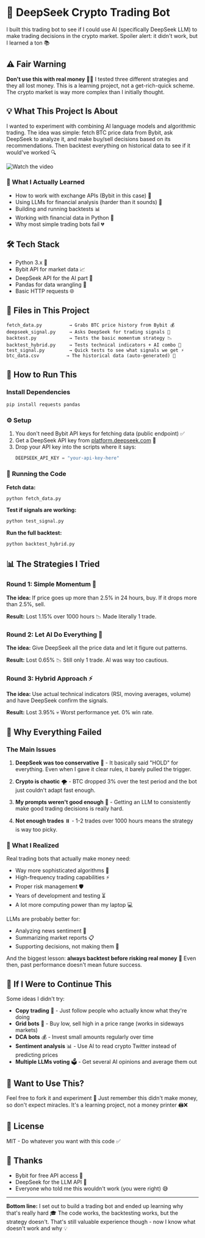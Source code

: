 # 🤖 DeepSeek Crypto Trading Bot

I built this trading bot to see if I could use AI (specifically DeepSeek LLM) to make trading decisions in the crypto market. Spoiler alert: it didn't work, but I learned a ton 📚

## ⚠️ Fair Warning

**Don't use this with real money** 💸❌ I tested three different strategies and they all lost money. This is a learning project, not a get-rich-quick scheme. The crypto market is way more complex than I initially thought.

## 💡 What This Project Is About

I wanted to experiment with combining AI language models and algorithmic trading. The idea was simple: fetch BTC price data from Bybit, ask DeepSeek to analyze it, and make buy/sell decisions based on its recommendations. Then backtest everything on historical data to see if it would've worked 🔍

![Watch the video]()

### 📖 What I Actually Learned
- How to work with exchange APIs (Bybit in this case) 🔌
- Using LLMs for financial analysis (harder than it sounds) 🧠
- Building and running backtests 📊
- Working with financial data in Python 🐍
- Why most simple trading bots fail 💔

## 🛠️ Tech Stack

- Python 3.x 🐍
- Bybit API for market data 📈
- DeepSeek API for the AI part 🤖
- Pandas for data wrangling 🐼
- Basic HTTP requests 🌐

## 📁 Files in This Project

```
fetch_data.py          → Grabs BTC price history from Bybit 💰
deepseek_signal.py     → Asks DeepSeek for trading signals 🎯
backtest.py            → Tests the basic momentum strategy 📉
backtest_hybrid.py     → Tests technical indicators + AI combo 🔧
test_signal.py         → Quick tests to see what signals we get ⚡
btc_data.csv          → The historical data (auto-generated) 📄
```

## 🚀 How to Run This

### Install Dependencies
```bash
pip install requests pandas
```

### ⚙️ Setup

1. You don't need Bybit API keys for fetching data (public endpoint) ✅
2. Get a DeepSeek API key from [platform.deepseek.com](https://platform.deepseek.com) 🔑
3. Drop your API key into the scripts where it says:
   ```python
   DEEPSEEK_API_KEY = "your-api-key-here"
   ```

### 🏃 Running the Code

**Fetch data:**
```bash
python fetch_data.py
```

**Test if signals are working:**
```bash
python test_signal.py
```

**Run the full backtest:**
```bash
python backtest_hybrid.py
```

## 📊 The Strategies I Tried

### Round 1: Simple Momentum 🎢
**The idea:** If price goes up more than 2.5% in 24 hours, buy. If it drops more than 2.5%, sell.

**Result:** Lost 1.15% over 1000 hours 📉 Made literally 1 trade.

### Round 2: Let AI Do Everything 🤖
**The idea:** Give DeepSeek all the price data and let it figure out patterns.

**Result:** Lost 0.65% 📉 Still only 1 trade. AI was way too cautious.

### Round 3: Hybrid Approach ⚡
**The idea:** Use actual technical indicators (RSI, moving averages, volume) and have DeepSeek confirm the signals.

**Result:** Lost 3.95% 💀 Worst performance yet. 0% win rate.

## 🤔 Why Everything Failed

### The Main Issues

1. **DeepSeek was too conservative** 🛑 - It basically said "HOLD" for everything. Even when I gave it clear rules, it barely pulled the trigger.

2. **Crypto is chaotic** 🌪️ - BTC dropped 3% over the test period and the bot just couldn't adapt fast enough.

3. **My prompts weren't good enough** 📝 - Getting an LLM to consistently make good trading decisions is really hard.

4. **Not enough trades** ⏸️ - 1-2 trades over 1000 hours means the strategy is way too picky.

### 💭 What I Realized

Real trading bots that actually make money need:
- Way more sophisticated algorithms 🧮
- High-frequency trading capabilities ⚡
- Proper risk management 🛡️
- Years of development and testing ⏳
- A lot more computing power than my laptop 💻

LLMs are probably better for:
- Analyzing news sentiment 📰
- Summarizing market reports 📋
- Supporting decisions, not making them 🤝

And the biggest lesson: **always backtest before risking real money** 💯 Even then, past performance doesn't mean future success.

## 🔮 If I Were to Continue This

Some ideas I didn't try:
- **Copy trading** 👥 - Just follow people who actually know what they're doing
- **Grid bots** 🎯 - Buy low, sell high in a price range (works in sideways markets)
- **DCA bots** 💰 - Invest small amounts regularly over time
- **Sentiment analysis** 📊 - Use AI to read crypto Twitter instead of predicting prices
- **Multiple LLMs voting** 🗳️ - Get several AI opinions and average them out

## 🤝 Want to Use This?

Feel free to fork it and experiment 🍴 Just remember this didn't make money, so don't expect miracles. It's a learning project, not a money printer 🖨️❌

## 📄 License

MIT - Do whatever you want with this code ✅

## 🙏 Thanks

- Bybit for free API access 🎁
- DeepSeek for the LLM API 🤖
- Everyone who told me this wouldn't work (you were right) 😅

---

**Bottom line:** I set out to build a trading bot and ended up learning why that's really hard 🎓 The code works, the backtesting works, but the strategy doesn't. That's still valuable experience though - now I know what doesn't work and why 💡
